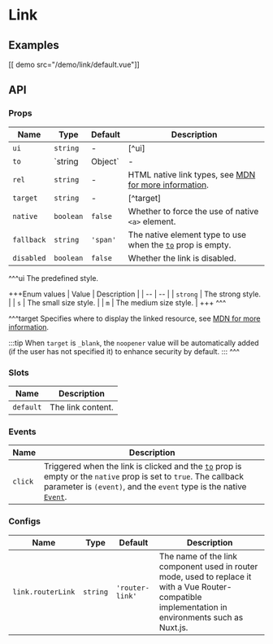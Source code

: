 # Link

## Examples

[[ demo src="/demo/link/default.vue"]]

## API

### Props

| Name | Type | Default | Description |
| -- | -- | -- | -- |
| ``ui`` | `string` | - | [^ui] |
| ``to`` | `string | Object` | - | The link path. When used with Vue Router, it will be passed to the same-named prop of [`<router-link>`](https://v3.router.vuejs.org/en/api/#router-link); otherwise, only `string` type is supported, and it will be output to the `href` attribute of the `<a>` element. |
| ``rel`` | `string` | - | HTML native link types, see [MDN for more information](https://developer.mozilla.org/en-US/docs/Web/HTML/Link_types). |
| ``target`` | `string` | - | [^target] |
| ``native`` | `boolean` | `false` | Whether to force the use of native `<a>` element. |
| ``fallback`` | `string` | `'span'` | The native element type to use when the [`to`](#props-to) prop is empty. |
| ``disabled`` | `boolean` | `false` | Whether the link is disabled. |

^^^ui
The predefined style.

+++Enum values
| Value | Description |
| -- | -- |
| `strong` | The strong style. |
| `s` | The small size style. |
| `m` | The medium size style. |
+++
^^^

^^^target
Specifies where to display the linked resource, see [MDN for more information](https://developer.mozilla.org/en-US/docs/Web/HTML/Element/a#attr-target).

:::tip
When `target` is `_blank`, the `noopener` value will be automatically added (if the user has not specified it) to enhance security by default.
:::
^^^

### Slots

| Name | Description |
| -- | -- |
| ``default`` | The link content. |

### Events

| Name | Description |
| -- | -- |
| ``click`` | Triggered when the link is clicked and the [`to`](#props-to) prop is empty or the `native` prop is set to `true`. The callback parameter is `(event)`, and the `event` type is the native [`Event`](https://developer.mozilla.org/en-US/docs/Web/Events/click). |

### Configs

| Name | Type | Default | Description |
| -- | -- | -- | -- |
| ``link.routerLink`` | `string` | `'router-link'` | The name of the link component used in router mode, used to replace it with a Vue Router-compatible implementation in environments such as Nuxt.js. |
